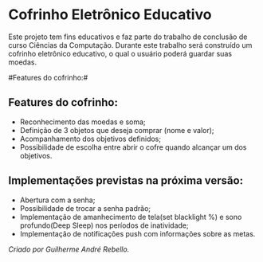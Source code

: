 # Cofrinho Eletrônico Educativo #

Este projeto tem fins educativos e faz parte do trabalho de conclusão de curso Ciências da Computação.
Durante este trabalho será construído um cofrinho eletrônico educativo, o qual o usuário poderá guardar suas moedas.

#Features do cofrinho:#

## Features do cofrinho: ##
 - Reconhecimento das moedas e soma;
 - Definição de 3 objetos que deseja comprar (nome e valor);
 - Acompanhamento dos objetivos definidos;
 - Possibilidade de escolha entre abrir o cofre quando alcançar um dos objetivos.

## Implementações previstas na próxima versão: ##
 - Abertura com a senha;
 - Possibilidade de trocar a senha padrão;
 - Implementação de amanhecimento de tela(set blacklight %) e sono profundo(Deep Sleep) nos períodos de inatividade;
 - Implementação de notificações push com informações sobre as metas.

 _Criado por Guilherme André Rebello._
